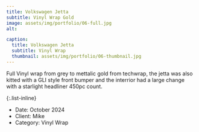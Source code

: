```yaml
---
title: Volkswagen Jetta
subtitle: Vinyl Wrap Gold 
image: assets/img/portfolio/06-full.jpg
alt: 

caption:
  title: Volkswagen Jetta
  subtitle: Vinyl Wrap
  thumbnail: assets/img/portfolio/06-thumbnail.jpg
---
```

Full Vinyl wrap from grey to mettalic gold from techwrap, the jetta was also kitted with a GLI style front bumper and the interrior had a large change with a starlight headliner 450pc count. 

{:.list-inline}
- Date: October 2024
- Client: Mike 
- Category: Vinyl Wrap 

